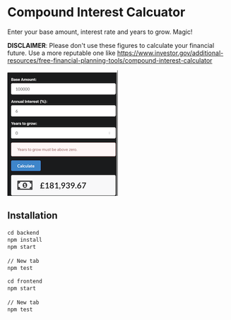 # Compound Interest Calcuator
Enter your base amount, interest rate and years to grow. Magic!

__DISCLAIMER__: Please don't use these figures to calculate your financial future. Use a more reputable one like https://www.investor.gov/additional-resources/free-financial-planning-tools/compound-interest-calculator


![Compound Interest Calculator](https://github.com/keithdhd/react-compound-interest-calcuator/blob/master/images/compound_interest_screenshot.png)

## Installation

```
cd backend
npm install
npm start

// New tab
npm test
```

```
cd frontend
npm start

// New tab
npm test
```




